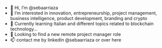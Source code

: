 - 👋 Hi, I’m @sebaarriaza
- 👀 I’m interested in innovation, entrepreneurship, project management, business intelligence, product development, branding and crypto
- 🌱 Currently learning Italian and different topics related to blockchain technology...
- 💞️ Looking to find a new remote project manager role
- 📫 contact me by linkedIn @sebaarriaza or over here

<!---
sebaarriaza/sebaarriaza is a ✨ special ✨ repository because its `README.md` (this file) appears on your GitHub profile.
You can click the Preview link to take a look at your changes.
--->
